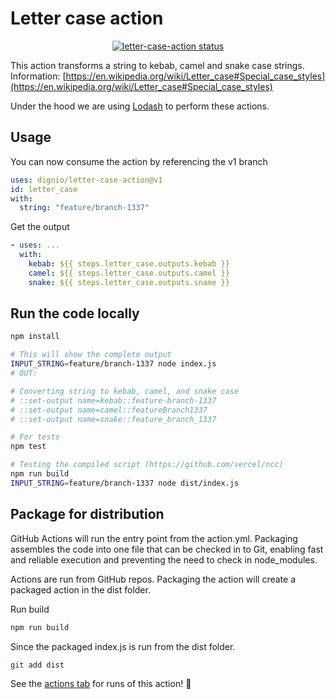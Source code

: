 # Letter case action

<p align="center">
  <a href="https://github.com/dignio/letter-case-action/actions"><img alt="letter-case-action status" src="https://github.com/dignio/letter-case-action/actions/workflows/test.yml/badge.svg"></a>
</p>

This action transforms a string to kebab, camel and snake case strings. Information: [https://en.wikipedia.org/wiki/Letter_case#Special_case_styles](https://en.wikipedia.org/wiki/Letter_case#Special_case_styles)

Under the hood we are using [Lodash](https://lodash.com/) to perform these actions.

## Usage

You can now consume the action by referencing the v1 branch

```yaml
uses: dignio/letter-case-action@v1
id: letter_case
with:
  string: "feature/branch-1337"
```

Get the output

```yaml
- uses: ...
  with:
    kebab: ${{ steps.letter_case.outputs.kebab }}
    camel: ${{ steps.letter_case.outputs.camel }}
    snake: ${{ steps.letter_case.outputs.sname }}
```

## Run the code locally

```bash
npm install

# This will show the complete output
INPUT_STRING=feature/branch-1337 node index.js
# OUT:

# Converting string to kebab, camel, and snake case
# ::set-output name=kebab::feature-branch-1337
# ::set-output name=camel::featureBranch1337
# ::set-output name=snake::feature_branch_1337

# For tests
npm test

# Testing the compiled script (https://github.com/vercel/ncc)
npm run build
INPUT_STRING=feature/branch-1337 node dist/index.js
```

## Package for distribution

GitHub Actions will run the entry point from the action.yml. Packaging assembles the code into one file that can be checked in to Git, enabling fast and reliable execution and preventing the need to check in node_modules.

Actions are run from GitHub repos. Packaging the action will create a packaged action in the dist folder.

Run build

```bash
npm run build
```

Since the packaged index.js is run from the dist folder.

```bash
git add dist
```

See the [actions tab](https://github.com/dignio/letter-case-action/actions) for runs of this action! :rocket:
